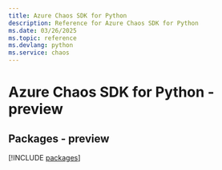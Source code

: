 ```yaml
---
title: Azure Chaos SDK for Python
description: Reference for Azure Chaos SDK for Python
ms.date: 03/26/2025
ms.topic: reference
ms.devlang: python
ms.service: chaos
---
```

# Azure Chaos SDK for Python - preview
## Packages - preview
[!INCLUDE [packages](chaos-index.md)]